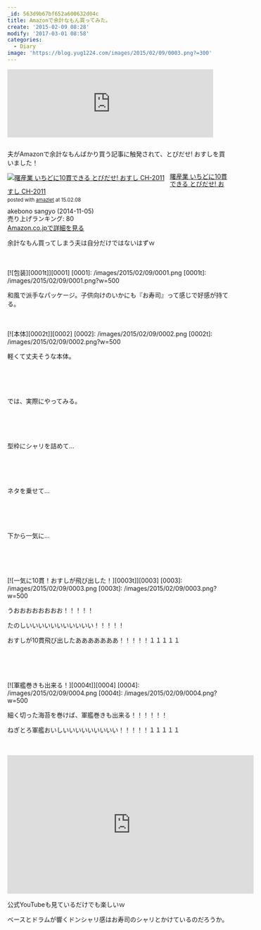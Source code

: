 ```yaml
---
_id: 563d9b67bf652a600632d04c
title: Amazonで余計なもん買ってみた。
create: '2015-02-09 08:28'
modify: '2017-03-01 08:58'
categories:
  - Diary
image: 'https://blog.yug1224.com/images/2015/02/09/0003.png?=300'
---
```


<iframe class="bookmarklet hatena-embed" src="http://hatenablog.com/embed?url=http%3A%2F%2Fkaishaku01.hatenablog.com%2Fentry%2F2015%2F01%2F29%2F194231" title="夫がAmazonで余計なもんばかり買う - トウフ系" style="border:none;display:block;margin:0 0 1.7rem;overflow:hidden;height:155px;width:100%;max-width:468px;"><a href="http://kaishaku01.hatenablog.com/entry/2015/01/29/194231" target="_blank">夫がAmazonで余計なもんばかり買う - トウフ系</a></iframe>

夫がAmazonで余計なもんばかり買う記事に触発されて、とびだせ! おすしを買いました！

<div class="amazlet-box" style="margin-bottom:0px;"><div class="amazlet-image" style="float:left;margin:0px 12px 1px 0px;"><a href="http://www.amazon.co.jp/exec/obidos/ASIN/B00NAN9L4K/yug1224-22/ref=nosim/" name="amazletlink" target="_blank"><img src="http://ecx.images-amazon.com/images/I/41Zs5ipa9rL._SL160_.jpg" alt="曙産業 いちどに10貫できる とびだせ! おすし CH-2011" style="border: none;" /></a></div><div class="amazlet-info" style="line-height:120%; margin-bottom: 10px"><div class="amazlet-name" style="margin-bottom:10px;line-height:120%"><a href="http://www.amazon.co.jp/exec/obidos/ASIN/B00NAN9L4K/yug1224-22/ref=nosim/" name="amazletlink" target="_blank">曙産業 いちどに10貫できる とびだせ! おすし CH-2011</a><div class="amazlet-powered-date" style="font-size:80%;margin-top:5px;line-height:120%">posted with <a href="http://www.amazlet.com/" title="amazlet" target="_blank">amazlet</a> at 15.02.08</div></div><div class="amazlet-detail">akebono sangyo (2014-11-05)<br />売り上げランキング: 80<br /></div><div class="amazlet-sub-info" style="float: left;"><div class="amazlet-link" style="margin-top: 5px"><a href="http://www.amazon.co.jp/exec/obidos/ASIN/B00NAN9L4K/yug1224-22/ref=nosim/" name="amazletlink" target="_blank">Amazon.co.jpで詳細を見る</a></div></div></div><div class="amazlet-footer" style="clear: left"></div></div>

余計なもん買ってしまう夫は自分だけではないはずｗ

<!-- more -->

　

[![包装][0001t]][0001]
[0001]: /images/2015/02/09/0001.png
[0001t]: /images/2015/02/09/0001.png?w=500

和風で派手なパッケージ。子供向けのいかにも『お寿司』って感じで好感が持てる。

　

[![本体][0002t]][0002]
[0002]: /images/2015/02/09/0002.png
[0002t]: /images/2015/02/09/0002.png?w=500

軽くて丈夫そうな本体。

　

　

では、実際にやってみる。

　

　

型枠にシャリを詰めて...

　

　

ネタを乗せて...

　

　

下から一気に...

　

　

[![一気に10貫！おすしが飛び出した！][0003t]][0003]
[0003]: /images/2015/02/09/0003.png
[0003t]: /images/2015/02/09/0003.png?w=500

うおおおおおおおお！！！！！

たのしいいいいいいいいいいい！！！！！

おすしが10貫飛び出したあああああああ！！！！！１１１１１

　

　

[![軍艦巻きも出来る！][0004t]][0004]
[0004]: /images/2015/02/09/0004.png
[0004t]: /images/2015/02/09/0004.png?w=500

細く切った海苔を巻けば、軍艦巻きも出来る！！！！！！

ねぎとろ軍艦おいしいいいいいいいいい！！！！！１１１１１

　

<iframe width="560" height="315" src="https://www.youtube.com/embed/pb6ijUfxSAI" frameborder="0" allowfullscreen></iframe>

公式YouTubeも見ているだけでも楽しいｗ

ベースとドラムが響くドンシャリ感はお寿司のシャリとかけているのだろうか。
